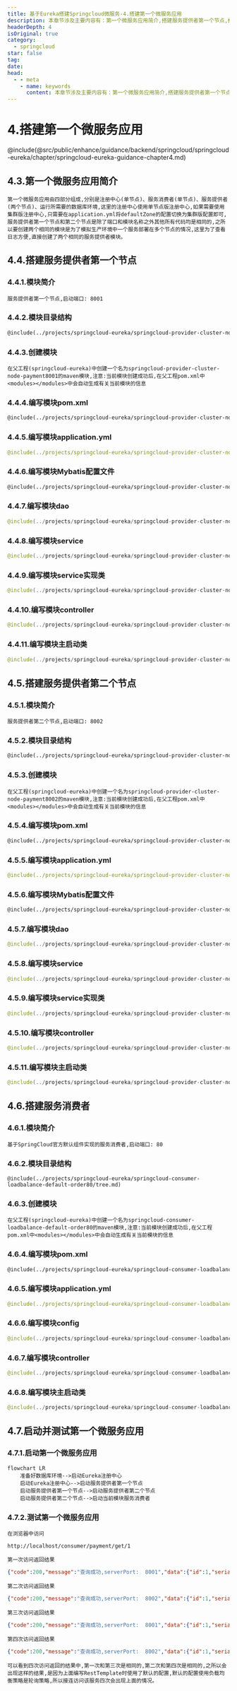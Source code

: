 ```yaml
---
title: 基于Eureka搭建Springcloud微服务-4.搭建第一个微服务应用
description: 本章节涉及主要内容有：第一个微服务应用简介,搭建服务提供者第一个节点,搭建服务提供者第二个节点,搭建服务消费者,启动并测试第一个微服务应用,具体每个小节中包含的内容可使通过下面的章节内容大纲进行查看,所有代码均经过严格测试，可直接复制运行即可。
headerDepth: 4
isOriginal: true
category:
  - springcloud
star: false
tag:
date: 
head:
  - - meta
    - name: keywords
      content: 本章节涉及主要内容有：第一个微服务应用简介,搭建服务提供者第一个节点,搭建服务提供者第二个节点,搭建服务消费者,启动并测试第一个微服务应用,具体每个小节中包含的内容可使通过下面的章节内容大纲进行查看,所有代码均经过严格测试，可直接复制运行即可。
---
```


# 4.搭建第一个微服务应用
@include(@src/public/enhance/guidance/backend/springcloud/springcloud-eureka/chapter/springcloud-eureka-guidance-chapter4.md)
## 4.3.第一个微服务应用简介
    第一个微服务应用由四部分组成,分别是注册中心(单节点)、服务消费者(单节点)、服务提供者(两个节点)、运行所需要的数据库环境,这里的注册中心使用单节点版注册中心,如果需要使用集群版注册中心,只需要在application.yml将defaultZone的配置切换为集群版配置即可,服务提供者第一个节点和第二个节点是除了端口和模块名称之外其他所有代码均是相同的,之所以要创建两个相同的模块是为了模拟生产环境中一个服务部署在多个节点的情况,这里为了查看日志方便,直接创建了两个相同的服务提供者模块。
## 4.4.搭建服务提供者第一个节点
### 4.4.1.模块简介
    服务提供者第一个节点,启动端口: 8001
### 4.4.2.模块目录结构
```md
@include(../projects/springcloud-eureka/springcloud-provider-cluster-node-payment8001/tree.md)
```
### 4.4.3.创建模块
	在父工程(springcloud-eureka)中创建一个名为springcloud-provider-cluster-node-payment8001的maven模块,注意:当前模块创建成功后,在父工程pom.xml中<modules></modules>中会自动生成有关当前模块的信息
### 4.4.4.编写模块pom.xml
```xml
@include(../projects/springcloud-eureka/springcloud-provider-cluster-node-payment8001/pom.xml)
```
### 4.4.5.编写模块application.yml
```yml
@include(../projects/springcloud-eureka/springcloud-provider-cluster-node-payment8001/src/main/resources/application.yml)
```
### 4.4.6.编写模块Mybatis配置文件
```xml
@include(../projects/springcloud-eureka/springcloud-provider-cluster-node-payment8001/src/main/resources/mapper/PaymentMapper.xml)
```
### 4.4.7.编写模块dao
```java
@include(../projects/springcloud-eureka/springcloud-provider-cluster-node-payment8001/src/main/java//org/openatom/springcloud/dao/PaymentDao.java)
```
### 4.4.8.编写模块service
```java
@include(../projects/springcloud-eureka/springcloud-provider-cluster-node-payment8001/src/main/java//org/openatom/springcloud/service/PaymentService.java)
```
### 4.4.9.编写模块service实现类
```java
@include(../projects/springcloud-eureka/springcloud-provider-cluster-node-payment8001/src/main/java//org/openatom/springcloud/service/impl/PaymentServiceImpl.java)
```
### 4.4.10.编写模块controller
```java
@include(../projects/springcloud-eureka/springcloud-provider-cluster-node-payment8001/src/main/java//org/openatom/springcloud/controller/PaymentController.java)
```
### 4.4.11.编写模块主启动类
```java
@include(../projects/springcloud-eureka/springcloud-provider-cluster-node-payment8001/src/main/java//org/openatom/springcloud/PaymentServiceProviderClusterNode8001.java)
```

## 4.5.搭建服务提供者第二个节点
### 4.5.1.模块简介
    服务提供者第二个节点,启动端口: 8002
### 4.5.2.模块目录结构
```md
@include(../projects/springcloud-eureka/springcloud-provider-cluster-node-payment8002/tree.md)
```
### 4.5.3.创建模块
	在父工程(springcloud-eureka)中创建一个名为springcloud-provider-cluster-node-payment8002的maven模块,注意:当前模块创建成功后,在父工程pom.xml中<modules></modules>中会自动生成有关当前模块的信息
### 4.5.4.编写模块pom.xml
```xml
@include(../projects/springcloud-eureka/springcloud-provider-cluster-node-payment8002/pom.xml)
```
### 4.5.5.编写模块application.yml
```yml
@include(../projects/springcloud-eureka/springcloud-provider-cluster-node-payment8002/src/main/resources/application.yml)
```
### 4.5.6.编写模块Mybatis配置文件
```xml
@include(../projects/springcloud-eureka/springcloud-provider-cluster-node-payment8002/src/main/resources/mapper/PaymentMapper.xml)
```
### 4.5.7.编写模块dao
```java
@include(../projects/springcloud-eureka/springcloud-provider-cluster-node-payment8002/src/main/java//org/openatom/springcloud/dao/PaymentDao.java)
```
### 4.5.8.编写模块service
```java
@include(../projects/springcloud-eureka/springcloud-provider-cluster-node-payment8002/src/main/java//org/openatom/springcloud/service/PaymentService.java)
```
### 4.5.9.编写模块service实现类
```java
@include(../projects/springcloud-eureka/springcloud-provider-cluster-node-payment8002/src/main/java//org/openatom/springcloud/service/impl/PaymentServiceImpl.java)
```
### 4.5.10.编写模块controller
```java
@include(../projects/springcloud-eureka/springcloud-provider-cluster-node-payment8002/src/main/java//org/openatom/springcloud/controller/PaymentController.java)
```
### 4.5.11.编写模块主启动类
```java
@include(../projects/springcloud-eureka/springcloud-provider-cluster-node-payment8002/src/main/java//org/openatom/springcloud/PaymentServiceProviderClusterNode8002.java)
```

## 4.6.搭建服务消费者
### 4.6.1.模块简介
    基于SpringCloud官方默认组件实现的服务消费者,启动端口: 80
### 4.6.2.模块目录结构
    @include(../projects/springcloud-eureka/springcloud-consumer-loadbalance-default-order80/tree.md)
### 4.6.3.创建模块
	在父工程(springcloud-eureka)中创建一个名为springcloud-consumer-loadbalance-default-order80的maven模块,注意:当前模块创建成功后,在父工程pom.xml中<modules></modules>中会自动生成有关当前模块的信息
### 4.6.4.编写模块pom.xml
```xml
@include(../projects/springcloud-eureka/springcloud-consumer-loadbalance-default-order80/pom.xml)
```
### 4.6.5.编写模块application.yml
```yml
@include(../projects/springcloud-eureka/springcloud-consumer-loadbalance-default-order80/src/main/resources/application.yml)
```
### 4.6.6.编写模块config
```java
@include(../projects/springcloud-eureka/springcloud-consumer-loadbalance-default-order80/src/main/java/org/openatom/springcloud/config/ApplicationContextConfig.java)
```
### 4.6.7.编写模块controller
```java
@include(../projects/springcloud-eureka/springcloud-consumer-loadbalance-default-order80/src/main/java/org/openatom/springcloud/controller/OrderConsumerController.java)
```
### 4.6.8.编写模块主启动类
```java
@include(../projects/springcloud-eureka/springcloud-consumer-loadbalance-default-order80/src/main/java/org/openatom/springcloud/OrderServiceConsumerLoadBalanceDefault80.java)
```

## 4.7.启动并测试第一个微服务应用
### 4.7.1.启动第一个微服务应用
```mermaid
flowchart LR
    准备好数据库环境-->启动Eureka注册中心
    启动Eureka注册中心-->启动服务提供者第一个节点
    启动服务提供者第一个节点-->启动服务提供者第二个节点
    启动服务提供者第二个节点-->启动当前模块服务消费者
```
### 4.7.2.测试第一个微服务应用
    在浏览器中访问
```
http://localhost/consumer/payment/get/1
```
    第一次访问返回结果
```json
{"code":200,"message":"查询成功,serverPort:  8001","data":{"id":1,"serial":"15646546546"}}
```
    第二次访问返回结果
```json
{"code":200,"message":"查询成功,serverPort:  8002","data":{"id":1,"serial":"15646546546"}}
```
    第三次访问返回结果
```json
{"code":200,"message":"查询成功,serverPort:  8001","data":{"id":1,"serial":"15646546546"}}
```
    第四次访问返回结果
```json
{"code":200,"message":"查询成功,serverPort:  8002","data":{"id":1,"serial":"15646546546"}}
```
    可以看到四次访问返回的结果中,第一次和第三次是相同的,第二次和第四次是相同的,之所以会出现这样的结果,是因为上面编写RestTemplate时使用了默认的配置,默认的配置使用负载均衡策略是轮询策略,所以接连访问该服务四次会出现上面的情况。

